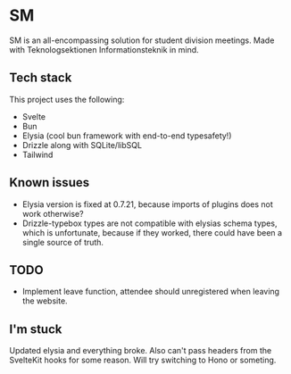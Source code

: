 # SM
SM is an all-encompassing solution for student division meetings.
Made with Teknologsektionen Informationsteknik in mind.

## Tech stack
This project uses the following:
- Svelte
- Bun
- Elysia (cool bun framework with end-to-end typesafety!)
- Drizzle along with SQLite/libSQL
- Tailwind

## Known issues

- Elysia version is fixed at 0.7.21, because imports of plugins does not work otherwise?
- Drizzle-typebox types are not compatible with elysias schema types, which is unfortunate, because if they worked, there could have been a single source of truth.

## TODO

- Implement leave function, attendee should unregistered when leaving the website.

## I'm stuck
Updated elysia and everything broke. 
Also can't pass headers from the SvelteKit hooks for some reason.
Will try switching to Hono or someting.
